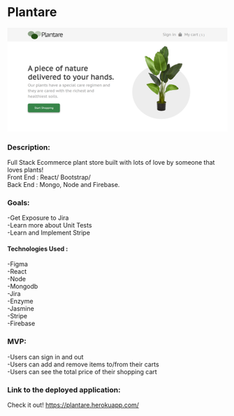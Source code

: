 # Plantare

![img](plantare.png)

### Description:

Full Stack Ecommerce plant store built with lots of love by someone that loves plants! <br>
Front End : React/ Bootstrap/ <br>
Back End : Mongo, Node and Firebase. <br>



### Goals:

-Get Exposure to Jira  <br>
-Learn more about Unit Tests  <br>
-Learn and Implement Stripe <br>

#### Technologies Used : <br>
-Figma <br>
-React <br>
-Node <br>
-Mongodb <br>
-Jira <br>
-Enzyme <br>
-Jasmine <br>
-Stripe <br>
-Firebase <br>

### MVP:

-Users can sign in and out <br>
-Users can add and remove items to/from their carts  <br>
-Users can see the total price of their shopping cart  <br>

### Link to the deployed application:

Check it out!
https://plantare.herokuapp.com/
